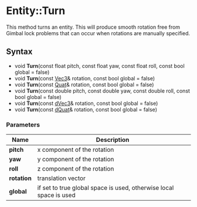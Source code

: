 # Entity::Turn #
This method turns an entity. This will produce smooth rotation free from Gimbal lock problems that can occur when rotations are manually specified.

## Syntax ##
- void **Turn**(const float pitch, const float yaw, const float roll, const bool global = false)
- void **Turn**(const [Vec3](CPP_Vec3.md)& rotation, const bool global = false)
- void **Turn**(const [Quat](CPP_Quat.md)& rotation, const bool global = false)
- void **Turn**(const double pitch, const double yaw, const double roll, const bool global = false)
- void **Turn**(const [dVec3](CPP_dVec3.md)& rotation, const bool global = false)
- void **Turn**(const [dQuat](CPP_dQuat.md)& rotation, const bool global = false)

### Parameters ###
| Name | Description |
| --- | --- |
| **pitch** | x component of the rotation |
| **yaw** | y component of the rotation |
| **roll** | z component of the rotation |
| **rotation** | translation vector |
| **global** | if set to true global space is used, otherwise local space is used |
